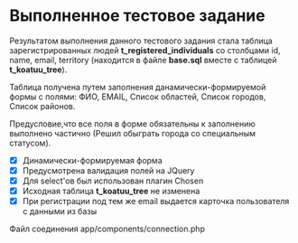 # Выполненное тестовое задание 

Результатом выполнения данного тестового задания стала таблица зарегистрированных людей **t_registered_individuals** со столбцами id, name, email, territory (находится в файле **base.sql** вместе с таблицей **t_koatuu_tree**). 

Таблица получена путем заполнения данамически-формируемой формы с полями: ФИО, EMAIL, Список областей, Список городов, Список районов. 

Предусловие,что все поля в форме обязательны к заполнению выполнено частично (Решил обыграть города со специальным статусом).

   - [x] Динамически-формируемая форма
   - [x] Предусмотрена валидация полей на JQuery
   - [x] Для select'ов был использован плагин Chosen
   - [x] Исходная таблица **t_koatuu_tree** не изменена
   - [x] При регистрации под тем же email выдается карточка пользователя с данными из базы
   
   Файл соединения app/components/connection.php



  

